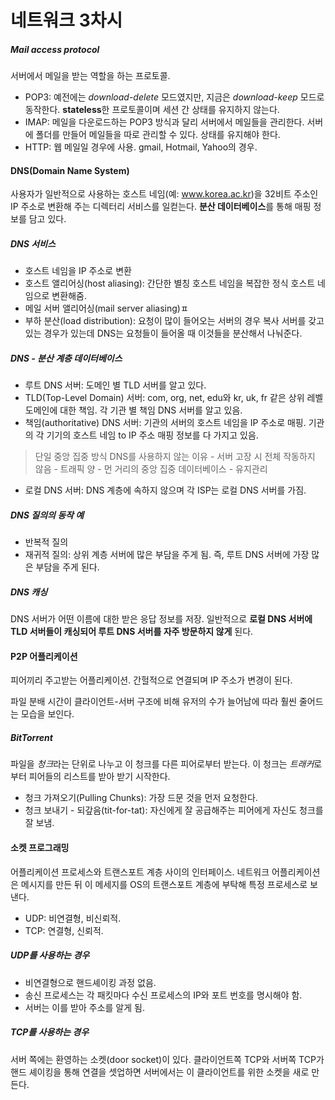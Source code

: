 # 네트워크 3차시

##### Mail access protocol
서버에서 메일을 받는 역할을 하는 프로토콜.
- POP3: 예전에는 *download-delete* 모드였지만, 지금은 *download-keep* 모드로 동작한다. **stateless**한 프로토콜이며 세션 간 상태를 유지하지 않는다.
- IMAP: 메일을 다운로드하는 POP3 방식과 달리 서버에서 메일들을 관리한다. 서버에 폴더를 만들어 메일들을 따로 관리할 수 있다. 상태를 유지해야 한다.
- HTTP: 웹 메일일 경우에 사용. gmail, Hotmail, Yahoo의 경우.

#### DNS(Domain Name System)
사용자가 일반적으로 사용하는 호스트 네임(예: www.korea.ac.kr)을 32비트 주소인 IP 주소로 변환해 주는 디렉터리 서비스를 일컫는다. **분산 데이터베이스**를 통해 매핑 정보를 담고 있다.

##### DNS 서비스
- 호스트 네임을 IP 주소로 변환
- 호스트 앨리어싱(host aliasing): 간단한 별칭 호스트 네임을 복잡한 정식 호스트 네임으로 변환해줌.
- 메일 서버 앨리어싱(mail server aliasing)ㅍ
- 부하 분산(load distribution): 요청이 많이 들어오는 서버의 경우 복사 서버를 갖고 있는 경우가 있는데 DNS는 요청들이 들어올 때 이것들을 분산해서 나눠준다.

##### DNS - 분산 계층 데이터베이스
- 루트 DNS 서버: 도메인 별 TLD 서버를 알고 있다.
- TLD(Top-Level Domain) 서버: com, org, net, edu와 kr, uk, fr 같은 상위 레벨 도메인에 대한 책임. 각 기관 별 책임 DNS 서버를 알고 있음.
- 책임(authoritative) DNS 서버: 기관의 서버의 호스트 네임을 IP 주소로 매핑. 기관의 각 기기의 호스트 네임 to IP 주소 매핑 정보를 다 가지고 있음.

> 단일 중앙 집중 방식 DNS를 사용하지 않는 이유
    - 서버 고장 시 전체 작동하지 않음
    - 트래픽 양
    - 먼 거리의 중앙 집중 데이터베이스
    - 유지관리

- 로컬 DNS 서버: DNS 계층에 속하지 않으며 각 ISP는 로컬 DNS 서버를 가짐.

##### DNS 질의의 동작 예
- 반복적 질의
- 재귀적 질의: 상위 계층 서버에 많은 부담을 주게 됨. 즉, 루트 DNS 서버에 가장 많은 부담을 주게 된다.

##### DNS 캐싱
DNS 서버가 어떤 이름에 대한 받은 응답 정보를 저장. 일반적으로 **로컬 DNS 서버에 TLD 서버들이 캐싱되어 루트 DNS 서버를 자주 방문하지 않게** 된다.

#### P2P 어플리케이션
피어끼리 주고받는 어플리케이션. 간헐적으로 연결되며 IP 주소가 변경이 된다.

파일 분배 시간이 클라이언트-서버 구조에 비해 유저의 수가 늘어남에 따라 훨씬 줄어드는 모습을 보인다.

##### BitTorrent
파일을 *청크*라는 단위로 나누고 이 청크를 다른 피어로부터 받는다. 이 청크는 *트래커*로부터 피어들의 리스트를 받아 받기 시작한다.

- 청크 가져오기(Pulling Chunks): 가장 드문 것을 먼저 요청한다.
- 청크 보내기 - 되갚음(tit-for-tat): 자신에게 잘 공급해주는 피어에게 자신도 청크를 잘 보냄.

#### 소켓 프로그래밍
어플리케이션 프로세스와 트랜스포트 계층 사이의 인터페이스. 네트워크 어플리케이션은 메시지를 만든 뒤 이 메세지를 OS의 트랜스포트 계층에 부탁해 특정 프로세스로 보낸다.

- UDP: 비연결형, 비신뢰적.
- TCP: 연결형, 신뢰적.

##### UDP를 사용하는 경우
- 비연결형으로 핸드셰이킹 과정 없음.
- 송신 프로세스는 각 패킷마다 수신 프로세스의 IP와 포트 번호를 명시해야 함.
- 서버는 이를 받아 주소를 알게 됨.

##### TCP를 사용하는 경우
서버 쪽에는 환영하는 소켓(door socket)이 있다. 클라이언트쪽 TCP와 서버쪽 TCP가 핸드 셰이킹을 통해 연결을 셋업하면 서버에서는 이 클라이언트를 위한 소켓을 새로 만든다.

